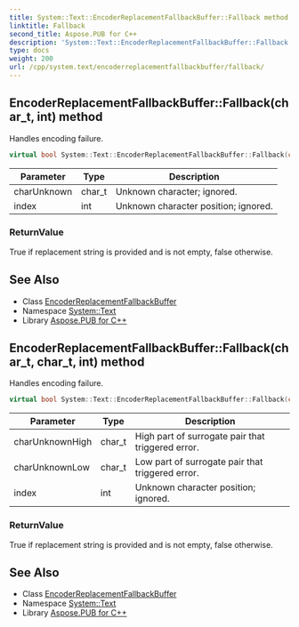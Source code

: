 ```yaml
---
title: System::Text::EncoderReplacementFallbackBuffer::Fallback method
linktitle: Fallback
second_title: Aspose.PUB for C++
description: 'System::Text::EncoderReplacementFallbackBuffer::Fallback method. Handles encoding failure in C++.'
type: docs
weight: 200
url: /cpp/system.text/encoderreplacementfallbackbuffer/fallback/
---
```

## EncoderReplacementFallbackBuffer::Fallback(char_t, int) method


Handles encoding failure.

```cpp
virtual bool System::Text::EncoderReplacementFallbackBuffer::Fallback(char_t charUnknown, int index) override
```


| Parameter | Type | Description |
| --- | --- | --- |
| charUnknown | char_t | Unknown character; ignored. |
| index | int | Unknown character position; ignored. |

### ReturnValue

True if replacement string is provided and is not empty, false otherwise.

## See Also

* Class [EncoderReplacementFallbackBuffer](../)
* Namespace [System::Text](../../)
* Library [Aspose.PUB for C++](../../../)
## EncoderReplacementFallbackBuffer::Fallback(char_t, char_t, int) method


Handles encoding failure.

```cpp
virtual bool System::Text::EncoderReplacementFallbackBuffer::Fallback(char_t charUnknownHigh, char_t charUnknownLow, int index) override
```


| Parameter | Type | Description |
| --- | --- | --- |
| charUnknownHigh | char_t | High part of surrogate pair that triggered error. |
| charUnknownLow | char_t | Low part of surrogate pair that triggered error. |
| index | int | Unknown character position; ignored. |

### ReturnValue

True if replacement string is provided and is not empty, false otherwise.

## See Also

* Class [EncoderReplacementFallbackBuffer](../)
* Namespace [System::Text](../../)
* Library [Aspose.PUB for C++](../../../)
